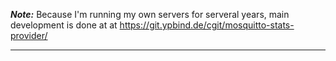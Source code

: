 **_Note:_** Because I'm running my own servers for serveral years, main development is done at at https://git.ypbind.de/cgit/mosquitto-stats-provider/

----

